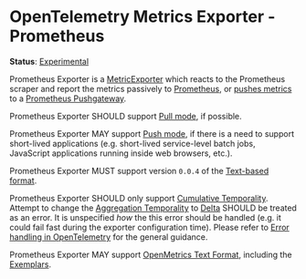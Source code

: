 # OpenTelemetry Metrics Exporter - Prometheus

**Status**: [Experimental](../../document-status.md)

Prometheus Exporter is a [MetricExporter](../sdk.md#metricexporter) which reacts
to the Prometheus scraper and report the metrics passively to
[Prometheus](https://prometheus.io/), or [pushes
metrics](https://prometheus.io/docs/instrumenting/pushing/) to a [Prometheus
Pushgateway](https://github.com/prometheus/pushgateway).

Prometheus Exporter SHOULD support [Pull mode](../sdk.md#pull-metric-exporter),
if possible.

Prometheus Exporter MAY support [Push mode](../sdk.md#push-metric-exporter), if
there is a need to support short-lived applications (e.g. short-lived
service-level batch jobs, JavaScript applications running inside web browsers,
etc.).

Prometheus Exporter MUST support version `0.0.4` of the [Text-based
format](https://github.com/prometheus/docs/blob/main/content/docs/instrumenting/exposition_formats.md#text-based-format).

Prometheus Exporter SHOULD only support [Cumulative
Temporality](../datamodel.md#temporality). Attempt to change the [Aggregation
Temporality](../datamodel.md#temporality) to
[Delta](../datamodel.md#temporality) SHOULD be treated as an error. It is
unspecified _how_ the this error should be handled (e.g. it could fail fast
during the exporter configuration time). Please refer to [Error handling in
OpenTelemetry](../../error-handling.md) for the general guidance.

Prometheus Exporter MAY support [OpenMetrics Text
Format](https://github.com/prometheus/docs/blob/main/content/docs/instrumenting/exposition_formats.md#openmetrics-text-format),
including the
[Exemplars](https://github.com/OpenObservability/OpenMetrics/blob/main/specification/OpenMetrics.md#exemplars).
